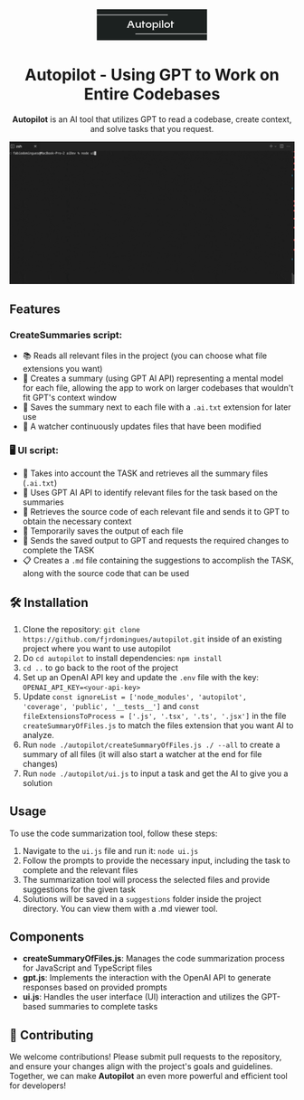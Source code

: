 <p align="center">
  <img src="public/banner.png" alt="Autopilot Logo" width="200"/>
</p>

<h1 align="center">Autopilot - Using GPT to Work on Entire Codebases</h1>

<p align="center">
  <strong>Autopilot</strong> is an AI tool that utilizes GPT to read a codebase, create context, and solve tasks that you request.
</p>

<p align="center">
  <img src="public/demo.gif" alt="Autopilot Demo" width="800"/>
</p>

## Features

### CreateSummaries script:

- 📚 Reads all relevant files in the project (you can choose what file extensions you want)
- 🧠 Creates a summary (using GPT AI API) representing a mental model for each file, allowing the app to work on larger codebases that wouldn't fit GPT's context window
- 💾 Saves the summary next to each file with a `.ai.txt` extension for later use
- 👀 A watcher continuously updates files that have been modified

### 🖥️ UI script:

- 🧩 Takes into account the TASK and retrieves all the summary files (`.ai.txt`)
- 🤖 Uses GPT AI API to identify relevant files for the task based on the summaries
- 📁 Retrieves the source code of each relevant file and sends it to GPT to obtain the necessary context
- 💾 Temporarily saves the output of each file
- 🔧 Sends the saved output to GPT and requests the required changes to complete the TASK
- 📋 Creates a `.md` file containing the suggestions to accomplish the TASK, along with the source code that can be used

## 🛠️ Installation

1. Clone the repository: `git clone https://github.com/fjrdomingues/autopilot.git` inside of an existing project where you want to use autopilot
2. Do `cd autopilot` to install dependencies: `npm install`
3. `cd ..` to go back to the root of the project
4. Set up an OpenAI API key and update the `.env` file with the key: `OPENAI_API_KEY=<your-api-key>`
5. Update `const ignoreList = ['node_modules', 'autopilot', 'coverage', 'public', '__tests__']` and 
`const fileExtensionsToProcess = ['.js', '.tsx', '.ts', '.jsx']` in the file `createSummaryOfFiles.js` to match the files extension that you want AI to analyze.
5. Run `node ./autopilot/createSummaryOfFiles.js ./ --all` to create a summary of all files (it will also start a watcher at the end for file changes)
6. Run `node ./autopilot/ui.js` to input a task and get the AI to give you a solution


## Usage

To use the code summarization tool, follow these steps:

1. Navigate to the `ui.js` file and run it: `node ui.js`
2. Follow the prompts to provide the necessary input, including the task to complete and the relevant files
3. The summarization tool will process the selected files and provide suggestions for the given task
4. Solutions will be saved in a `suggestions` folder inside the project directory. You can view them with a .md viewer tool.

## Components

- **createSummaryOfFiles.js**: Manages the code summarization process for JavaScript and TypeScript files
- **gpt.js**: Implements the interaction with the OpenAI API to generate responses based on provided prompts
- **ui.js**: Handles the user interface (UI) interaction and utilizes the GPT-based summaries to complete tasks

## 🤝 Contributing

We welcome contributions! Please submit pull requests to the repository, and ensure your changes align with the project's goals and guidelines. Together, we can make **Autopilot** an even more powerful and efficient tool for developers!
